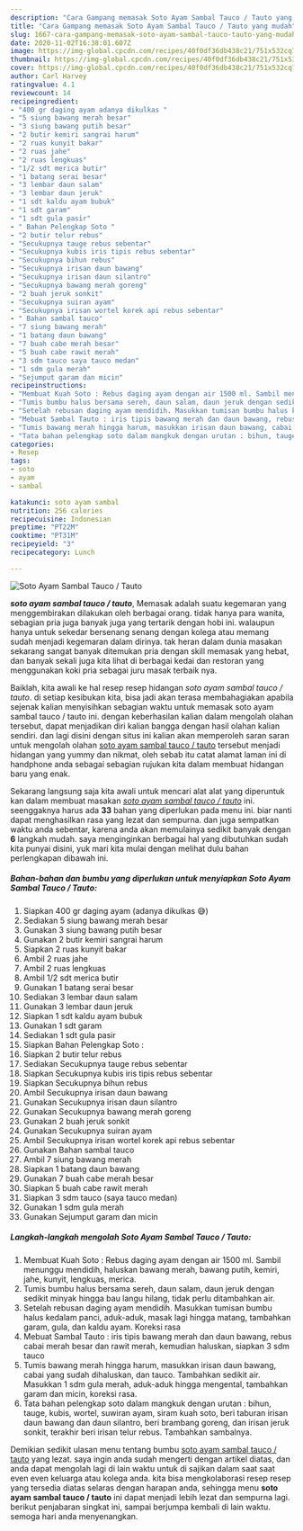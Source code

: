 ```yaml
---
description: "Cara Gampang memasak Soto Ayam Sambal Tauco / Tauto yang mudah"
title: "Cara Gampang memasak Soto Ayam Sambal Tauco / Tauto yang mudah"
slug: 1667-cara-gampang-memasak-soto-ayam-sambal-tauco-tauto-yang-mudah
date: 2020-11-02T16:38:01.607Z
image: https://img-global.cpcdn.com/recipes/40f0df36db438c21/751x532cq70/soto-ayam-sambal-tauco-tauto-foto-resep-utama.jpg
thumbnail: https://img-global.cpcdn.com/recipes/40f0df36db438c21/751x532cq70/soto-ayam-sambal-tauco-tauto-foto-resep-utama.jpg
cover: https://img-global.cpcdn.com/recipes/40f0df36db438c21/751x532cq70/soto-ayam-sambal-tauco-tauto-foto-resep-utama.jpg
author: Carl Harvey
ratingvalue: 4.1
reviewcount: 14
recipeingredient:
- "400 gr daging ayam adanya dikulkas "
- "5 siung bawang merah besar"
- "3 siung bawang putih besar"
- "2 butir kemiri sangrai harum"
- "2 ruas kunyit bakar"
- "2 ruas jahe"
- "2 ruas lengkuas"
- "1/2 sdt merica butir"
- "1 batang serai besar"
- "3 lembar daun salam"
- "3 lembar daun jeruk"
- "1 sdt kaldu ayam bubuk"
- "1 sdt garam"
- "1 sdt gula pasir"
- " Bahan Pelengkap Soto "
- "2 butir telur rebus"
- "Secukupnya tauge rebus sebentar"
- "Secukupnya kubis iris tipis rebus sebentar"
- "Secukupnya bihun rebus"
- "Secukupnya irisan daun bawang"
- "Secukupnya irisan daun silantro"
- "Secukupnya bawang merah goreng"
- "2 buah jeruk sonkit"
- "Secukupnya suiran ayam"
- "Secukupnya irisan wortel korek api rebus sebentar"
- " Bahan sambal tauco"
- "7 siung bawang merah"
- "1 batang daun bawang"
- "7 buah cabe merah besar"
- "5 buah cabe rawit merah"
- "3 sdm tauco saya tauco medan"
- "1 sdm gula merah"
- "Sejumput garam dan micin"
recipeinstructions:
- "Membuat Kuah Soto : Rebus daging ayam dengan air 1500 ml. Sambil menunggu mendidih, haluskan bawang merah, bawang putih, kemiri, jahe, kunyit, lengkuas, merica."
- "Tumis bumbu halus bersama sereh, daun salam, daun jeruk dengan sedikit minyak hingga bau langu hilang, tidak perlu ditambahkan air."
- "Setelah rebusan daging ayam mendidih. Masukkan tumisan bumbu halus kedalam panci, aduk-aduk, masak lagi hingga matang, tambahkan garam, gula, dan kaldu ayam. Koreksi rasa"
- "Mebuat Sambal Tauto : iris tipis bawang merah dan daun bawang, rebus cabai merah besar dan rawit merah, kemudian haluskan, siapkan 3 sdm tauco"
- "Tumis bawang merah hingga harum, masukkan irisan daun bawang, cabai yang sudah dihaluskan, dan tauco. Tambahkan sedikit air. Masukkan 1 sdm gula merah, aduk-aduk hingga mengental, tambahkan garam dan micin, koreksi rasa."
- "Tata bahan pelengkap soto dalam mangkuk dengan urutan : bihun, tauge, kubis, wortel, suwiran ayam, siram kuah soto, beri taburan irisan daun bawang dan daun silantro, beri brambang goreng, dan irisan jeruk sonkit, terakhir beri irisan telur rebus. Tambahkan sambalnya."
categories:
- Resep
tags:
- soto
- ayam
- sambal

katakunci: soto ayam sambal 
nutrition: 256 calories
recipecuisine: Indonesian
preptime: "PT22M"
cooktime: "PT31M"
recipeyield: "3"
recipecategory: Lunch

---
```



![Soto Ayam Sambal Tauco / Tauto](https://img-global.cpcdn.com/recipes/40f0df36db438c21/751x532cq70/soto-ayam-sambal-tauco-tauto-foto-resep-utama.jpg)

<b><i>soto ayam sambal tauco / tauto</i></b>, Memasak adalah suatu kegemaran yang menggembirakan dilakukan oleh berbagai orang. tidak hanya para wanita, sebagian pria juga banyak juga yang tertarik dengan hobi ini. walaupun hanya untuk sekedar bersenang senang dengan kolega atau memang sudah menjadi kegemaran dalam dirinya. tak heran dalam dunia masakan sekarang sangat banyak ditemukan pria dengan skill memasak yang hebat, dan banyak sekali juga kita lihat di berbagai kedai dan restoran yang menggunakan koki pria sebagai juru masak terbaik nya.



Baiklah, kita awali ke hal resep resep hidangan <i>soto ayam sambal tauco / tauto</i>. di setiap kesibukan kita, bisa jadi akan terasa membahagiakan apabila sejenak kalian menyisihkan sebagian waktu untuk memasak soto ayam sambal tauco / tauto ini. dengan keberhasilan kalian dalam mengolah olahan tersebut, dapat menjadikan diri kalian bangga dengan hasil olahan kalian sendiri. dan lagi disini dengan situs ini kalian akan memperoleh saran saran untuk mengolah olahan <u>soto ayam sambal tauco / tauto</u> tersebut menjadi hidangan yang yummy dan nikmat, oleh sebab itu catat alamat laman ini di handphone anda sebagai sebagian rujukan kita dalam membuat hidangan baru yang enak.


Sekarang langsung saja kita awali untuk mencari alat alat yang diperuntuk kan dalam membuat masakan <u><i>soto ayam sambal tauco / tauto</i></u> ini. seenggaknya harus ada <b>33</b> bahan yang diperlukan pada menu ini. biar nanti dapat menghasilkan rasa yang lezat dan sempurna. dan juga sempatkan waktu anda sebentar, karena anda akan memulainya sedikit banyak dengan <b>6</b> langkah mudah. saya menginginkan berbagai hal yang dibutuhkan sudah kita punyai disini, yuk mari kita mulai dengan melihat dulu bahan perlengkapan dibawah ini.

<!--inarticleads1-->

##### Bahan-bahan dan bumbu yang diperlukan untuk menyiapkan Soto Ayam Sambal Tauco / Tauto:

1. Siapkan 400 gr daging ayam (adanya dikulkas 😅)
1. Sediakan 5 siung bawang merah besar
1. Gunakan 3 siung bawang putih besar
1. Gunakan 2 butir kemiri sangrai harum
1. Siapkan 2 ruas kunyit bakar
1. Ambil 2 ruas jahe
1. Ambil 2 ruas lengkuas
1. Ambil 1/2 sdt merica butir
1. Gunakan 1 batang serai besar
1. Sediakan 3 lembar daun salam
1. Gunakan 3 lembar daun jeruk
1. Siapkan 1 sdt kaldu ayam bubuk
1. Gunakan 1 sdt garam
1. Sediakan 1 sdt gula pasir
1. Siapkan  Bahan Pelengkap Soto :
1. Siapkan 2 butir telur rebus
1. Sediakan Secukupnya tauge rebus sebentar
1. Siapkan Secukupnya kubis iris tipis rebus sebentar
1. Siapkan Secukupnya bihun rebus
1. Ambil Secukupnya irisan daun bawang
1. Gunakan Secukupnya irisan daun silantro
1. Gunakan Secukupnya bawang merah goreng
1. Gunakan 2 buah jeruk sonkit
1. Gunakan Secukupnya suiran ayam
1. Ambil Secukupnya irisan wortel korek api rebus sebentar
1. Gunakan  Bahan sambal tauco
1. Ambil 7 siung bawang merah
1. Siapkan 1 batang daun bawang
1. Gunakan 7 buah cabe merah besar
1. Siapkan 5 buah cabe rawit merah
1. Siapkan 3 sdm tauco (saya tauco medan)
1. Gunakan 1 sdm gula merah
1. Gunakan Sejumput garam dan micin




<!--inarticleads2-->

##### Langkah-langkah mengolah Soto Ayam Sambal Tauco / Tauto:

1. Membuat Kuah Soto : Rebus daging ayam dengan air 1500 ml. Sambil menunggu mendidih, haluskan bawang merah, bawang putih, kemiri, jahe, kunyit, lengkuas, merica.
1. Tumis bumbu halus bersama sereh, daun salam, daun jeruk dengan sedikit minyak hingga bau langu hilang, tidak perlu ditambahkan air.
1. Setelah rebusan daging ayam mendidih. Masukkan tumisan bumbu halus kedalam panci, aduk-aduk, masak lagi hingga matang, tambahkan garam, gula, dan kaldu ayam. Koreksi rasa
1. Mebuat Sambal Tauto : iris tipis bawang merah dan daun bawang, rebus cabai merah besar dan rawit merah, kemudian haluskan, siapkan 3 sdm tauco
1. Tumis bawang merah hingga harum, masukkan irisan daun bawang, cabai yang sudah dihaluskan, dan tauco. Tambahkan sedikit air. Masukkan 1 sdm gula merah, aduk-aduk hingga mengental, tambahkan garam dan micin, koreksi rasa.
1. Tata bahan pelengkap soto dalam mangkuk dengan urutan : bihun, tauge, kubis, wortel, suwiran ayam, siram kuah soto, beri taburan irisan daun bawang dan daun silantro, beri brambang goreng, dan irisan jeruk sonkit, terakhir beri irisan telur rebus. Tambahkan sambalnya.




Demikian sedikit ulasan menu tentang bumbu <u>soto ayam sambal tauco / tauto</u> yang lezat. saya ingin anda sudah mengerti dengan artikel diatas, dan anda dapat mengolah lagi di lain waktu untuk di sajikan dalam saat saat even even keluarga atau kolega anda. kita bisa mengkolaborasi resep resep yang tersedia diatas selaras dengan harapan anda, sehingga menu <b>soto ayam sambal tauco / tauto</b> ini dapat menjadi lebih lezat dan sempurna lagi. berikut penjabaran singkat ini, sampai berjumpa kembali di lain waktu. semoga hari anda menyenangkan.
